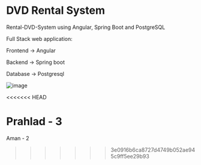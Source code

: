 # DVD Rental System
Rental-DVD-System using Angular, Spring Boot and PostgreSQL

Full Stack web application:

Frontend -> Angular

Backend -> Spring boot 

Database -> Postgresql

![image](https://github.com/joel06-dsouza/dvd-rental-system/assets/64890495/6d1bf379-02e1-45ce-9e7c-3e39cce75075)

<<<<<<< HEAD

Prahlad - 3
=======
Aman - 2
>>>>>>> 3e0916b6ca8727d4749b052ae945c9ff5ee29b93
